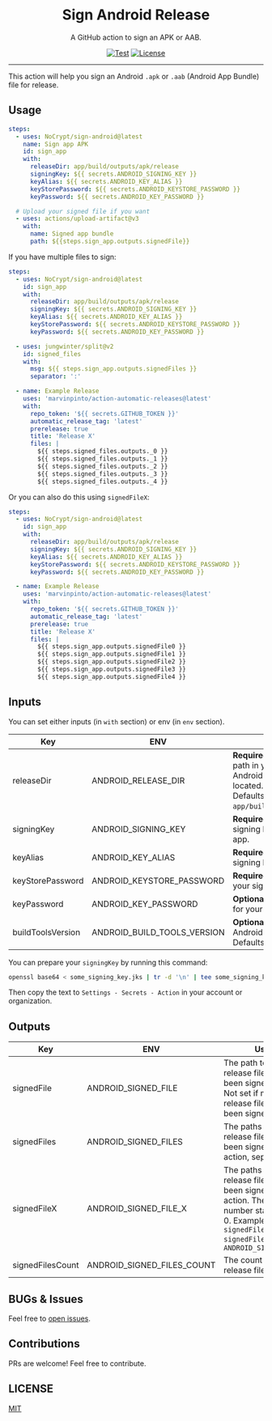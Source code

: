 <div align="center">
<h1>Sign Android Release</h1>
<p>A GitHub action to sign an APK or AAB.</p>

[![Test](https://github.com/NoCrypt/sign-android/actions/workflows/test.yml/badge.svg)](https://github.com/NoCrypt/sign-android/actions/workflows/test.yml)
[![License](https://img.shields.io/github/license/NoCrypt/sign-android?style=flat-square)](https://github.com/NoCrypt/sign-android/blob/main/LICENSE)

</div>

---

This action will help you sign an Android `.apk` or `.aab` (Android App Bundle)
file for release.

## Usage

```yml
steps:
  - uses: NoCrypt/sign-android@latest
    name: Sign app APK
    id: sign_app
    with:
      releaseDir: app/build/outputs/apk/release
      signingKey: ${{ secrets.ANDROID_SIGNING_KEY }}
      keyAlias: ${{ secrets.ANDROID_KEY_ALIAS }}
      keyStorePassword: ${{ secrets.ANDROID_KEYSTORE_PASSWORD }}
      keyPassword: ${{ secrets.ANDROID_KEY_PASSWORD }}

  # Upload your signed file if you want
  - uses: actions/upload-artifact@v3
    with:
      name: Signed app bundle
      path: ${{steps.sign_app.outputs.signedFile}}
```

If you have multiple files to sign:

```yaml
steps:
  - uses: NoCrypt/sign-android@latest
    id: sign_app
    with:
      releaseDir: app/build/outputs/apk/release
      signingKey: ${{ secrets.ANDROID_SIGNING_KEY }}
      keyAlias: ${{ secrets.ANDROID_KEY_ALIAS }}
      keyStorePassword: ${{ secrets.ANDROID_KEYSTORE_PASSWORD }}
      keyPassword: ${{ secrets.ANDROID_KEY_PASSWORD }}

  - uses: jungwinter/split@v2
    id: signed_files
    with:
      msg: ${{ steps.sign_app.outputs.signedFiles }}
      separator: ':'

  - name: Example Release
    uses: 'marvinpinto/action-automatic-releases@latest'
    with:
      repo_token: '${{ secrets.GITHUB_TOKEN }}'
      automatic_release_tag: 'latest'
      prerelease: true
      title: 'Release X'
      files: |
        ${{ steps.signed_files.outputs._0 }}
        ${{ steps.signed_files.outputs._1 }}
        ${{ steps.signed_files.outputs._2 }}
        ${{ steps.signed_files.outputs._3 }}
        ${{ steps.signed_files.outputs._4 }}
```

Or you can also do this using `signedFileX`:

```yaml
steps:
  - uses: NoCrypt/sign-android@latest
    id: sign_app
    with:
      releaseDir: app/build/outputs/apk/release
      signingKey: ${{ secrets.ANDROID_SIGNING_KEY }}
      keyAlias: ${{ secrets.ANDROID_KEY_ALIAS }}
      keyStorePassword: ${{ secrets.ANDROID_KEYSTORE_PASSWORD }}
      keyPassword: ${{ secrets.ANDROID_KEY_PASSWORD }}

  - name: Example Release
    uses: 'marvinpinto/action-automatic-releases@latest'
    with:
      repo_token: '${{ secrets.GITHUB_TOKEN }}'
      automatic_release_tag: 'latest'
      prerelease: true
      title: 'Release X'
      files: |
        ${{ steps.sign_app.outputs.signedFile0 }}
        ${{ steps.sign_app.outputs.signedFile1 }}
        ${{ steps.sign_app.outputs.signedFile2 }}
        ${{ steps.sign_app.outputs.signedFile3 }}
        ${{ steps.sign_app.outputs.signedFile4 }}
```

## Inputs

You can set either inputs (in `with` section) or env (in `env` section).

| Key               | ENV                         | Usage                                                                                                                                                        |
| ----------------- | --------------------------- | ------------------------------------------------------------------------------------------------------------------------------------------------------------ |
| releaseDir        | ANDROID_RELEASE_DIR         | **Required.** The relative directory path in your project where your Android release file will be located.<br />Defaults to `app/build/outputs/apk/release`. |
| signingKey        | ANDROID_SIGNING_KEY         | **Required.** The base64 encoded signing key used to sign your app.                                                                                          |
| keyAlias          | ANDROID_KEY_ALIAS           | **Required.** The alias of your signing key.                                                                                                                 |
| keyStorePassword  | ANDROID_KEYSTORE_PASSWORD   | **Required.** The password for your signing keystore.                                                                                                        |
| keyPassword       | ANDROID_KEY_PASSWORD        | **Optional.** The private password for your signing key.                                                                                                     |
| buildToolsVersion | ANDROID_BUILD_TOOLS_VERSION | **Optional.** The version of Android build tools to use. Defaults to Auto Detect.                                                                            |

You can prepare your `signingKey` by running this command:

```sh
openssl base64 < some_signing_key.jks | tr -d '\n' | tee some_signing_key.jks.base64.txt
```

Then copy the text to `Settings - Secrets - Action` in your account or
organization.

## Outputs

| Key              | ENV                        | Usage                                                                                                                                                                          |
| ---------------- | -------------------------- | ------------------------------------------------------------------------------------------------------------------------------------------------------------------------------ |
| signedFile       | ANDROID_SIGNED_FILE        | The path to the single release file that have been signed.<br />Not set if multiple release files have been signed.                                                            |
| signedFiles      | ANDROID_SIGNED_FILES       | The paths to the release files that have been signed with this action, separated by `:`.                                                                                       |
| signedFileX      | ANDROID_SIGNED_FILE_X      | The paths to the release files that have been signed with this action. The `X` is index number starting from 0. Example: `signedFile0, signedFile1` or `ANDROID_SIGNED_FILE_0` |
| signedFilesCount | ANDROID_SIGNED_FILES_COUNT | The count of signed release files.                                                                                                                                             |

## BUGs & Issues

Feel free to [open issues](https://github.com/NoCrypt/sign-android/issues/new).

## Contributions

PRs are welcome! Feel free to contribute.

## LICENSE

[MIT](https://github.com/NoCrypt/sign-android/blob/main/LICENSE)
